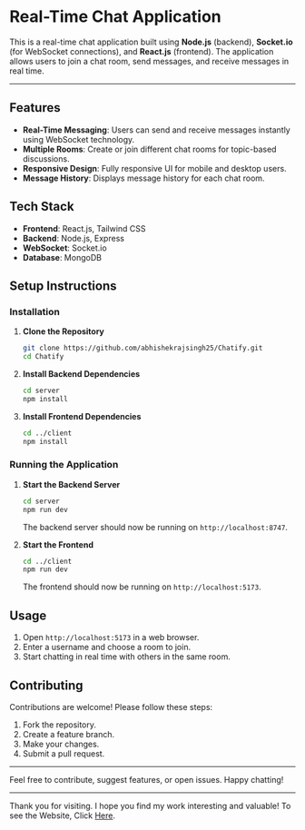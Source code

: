 # Real-Time Chat Application

This is a real-time chat application built using **Node.js** (backend), **Socket.io** (for WebSocket connections), and **React.js** (frontend). The application allows users to join a chat room, send messages, and receive messages in real time.

---

## Features

- **Real-Time Messaging**: Users can send and receive messages instantly using WebSocket technology.
- **Multiple Rooms**: Create or join different chat rooms for topic-based discussions.
- **Responsive Design**: Fully responsive UI for mobile and desktop users.
- **Message History**: Displays message history for each chat room.

## Tech Stack

- **Frontend**: React.js, Tailwind CSS 
- **Backend**: Node.js, Express
- **WebSocket**: Socket.io
- **Database**: MongoDB

## Setup Instructions

### Installation

1. **Clone the Repository**
   ```bash
   git clone https://github.com/abhishekrajsingh25/Chatify.git
   cd Chatify
   ```

2. **Install Backend Dependencies**
   ```bash
   cd server
   npm install
   ```

3. **Install Frontend Dependencies**
   ```bash
   cd ../client
   npm install
   ```

### Running the Application

1. **Start the Backend Server**
   ```bash
   cd server
   npm run dev
   ```
   The backend server should now be running on `http://localhost:8747`.

2. **Start the Frontend**
   ```bash
   cd ../client
   npm run dev
   ```
   The frontend should now be running on `http://localhost:5173`.

## Usage

1. Open `http://localhost:5173` in a web browser.
2. Enter a username and choose a room to join.
3. Start chatting in real time with others in the same room.


## Contributing

Contributions are welcome! Please follow these steps:

1. Fork the repository.
2. Create a feature branch.
3. Make your changes.
4. Submit a pull request.

---

Feel free to contribute, suggest features, or open issues. Happy chatting!

---

Thank you for visiting. I hope you find my work interesting and valuable! To see the Website, Click <a href="https://chatify-abhishekrajsingh.vercel.app" >Here</a>.
